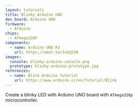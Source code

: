 ```yaml
---
layout: tutorials
title: Blinky Arduino UNO
dev_board: Arduino UNO
firmware:
  - Arduino
chips:
  - ATmega328P
components:
  - name: Arduino UNO R3
    url: https://amzn.to/3xbq53W
images:
  console: blinky-arduino-console.png
  prototype: blinky-arduino-prototype.jpg
references:
  - name: Blink Arduino tutorial
    url: https://www.arduino.cc/en/Tutorial/Blink
---
```


Create a blinky LED with Arduino UNO board with `ATmega328p` microcontroller.
